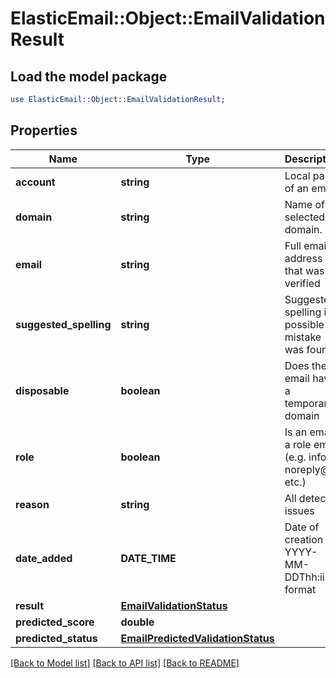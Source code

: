 # ElasticEmail::Object::EmailValidationResult

## Load the model package
```perl
use ElasticEmail::Object::EmailValidationResult;
```

## Properties
Name | Type | Description | Notes
------------ | ------------- | ------------- | -------------
**account** | **string** | Local part of an email | [optional] 
**domain** | **string** | Name of selected domain. | [optional] 
**email** | **string** | Full email address that was verified | [optional] 
**suggested_spelling** | **string** | Suggested spelling if a possible mistake was found | [optional] 
**disposable** | **boolean** | Does the email have a temporary domain | [optional] 
**role** | **boolean** | Is an email a role email (e.g. info@, noreply@ etc.) | [optional] 
**reason** | **string** | All detected issues | [optional] 
**date_added** | **DATE_TIME** | Date of creation in YYYY-MM-DDThh:ii:ss format | [optional] 
**result** | [**EmailValidationStatus**](EmailValidationStatus.md) |  | [optional] 
**predicted_score** | **double** |  | [optional] 
**predicted_status** | [**EmailPredictedValidationStatus**](EmailPredictedValidationStatus.md) |  | [optional] 

[[Back to Model list]](../README.md#documentation-for-models) [[Back to API list]](../README.md#documentation-for-api-endpoints) [[Back to README]](../README.md)


